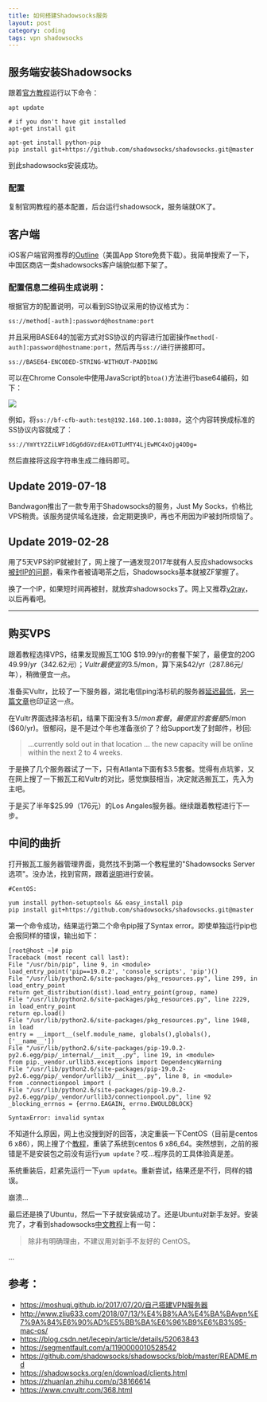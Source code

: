 ```yaml
---
title: 如何搭建Shadowsocks服务
layout: post
category: coding
tags: vpn shadowsocks
---
```


## 服务端安装Shadowsocks

跟着[官方教程](https://github.com/shadowsocks/shadowsocks/tree/master)运行以下命令：

```
apt update 

# if you don't have git installed
apt-get install git

apt-get install python-pip
pip install git+https://github.com/shadowsocks/shadowsocks.git@master
```

到此shadowsocks安装成功。

### 配置

复制官网教程的基本配置，后台运行shadowsock，服务端就OK了。

## 客户端

iOS客户端官网推荐的[Outline](https://itunes.apple.com/app/outline-app/id1356177741)（美国App Store免费下载）。我简单搜索了一下，中国区商店一类shadowsocks客户端貌似都下架了。

### 配置信息二维码生成说明：

根据官方的配置说明，可以看到SS协议采用的协议格式为：

`ss://method[-auth]:password@hostname:port`

并且采用BASE64的加密方式对SS协议的内容进行加密操作`method[-auth]:password@hostname:port`，然后再与`ss://`进行拼接即可。

`ss://BASE64-ENCODED-STRING-WITHOUT-PADDING`

可以在Chrome Console中使用JavaScript的`btoa()`方法进行base64编码，如下：

![](https://goooooouwa.fun:8143/static/images/SSzucyN.png)

例如，将`ss://bf-cfb-auth:test@192.168.100.1:8888`，这个内容转换成标准的SS协议内容就成了：

`ss://YmYtY2ZiLWF1dGg6dGVzdEAxOTIuMTY4LjEwMC4xOjg4ODg=`

然后直接将这段字符串生成二维码即可。

## Update 2019-07-18

Bandwagon推出了一款专用于Shadowsocks的服务，Just My Socks，价格比VPS稍贵。该服务提供域名连接，会定期更换IP，再也不用因为IP被封所烦恼了。

## Update 2019-02-28

用了5天VPS的IP就被封了，网上搜了一通发现2017年就有人反应shadowsocks[被封IP的问题](https://github.com/shadowsocks/shadowsocks/issues/993)，看来作者被请喝茶之后，Shadowsocks基本就被ZF掌握了。

换了一个IP，如果短时间再被封，就放弃shadowsocks了。网上又推荐[v2ray](https://github.com/v2ray)，以后再看吧。

---

## 购买VPS

跟着教程选择VPS，结果发现搬瓦工10G $19.99/yr的套餐下架了，最便宜的20G $49.99/yr（342.62元）；Vultr最便宜的$3.5/mon，算下来$42/yr（287.86元/年），稍微便宜一点。

准备买Vultr，比较了一下服务器，湖北电信ping洛杉矶的服务器[延迟最低](https://zhuanlan.zhihu.com/p/38166614)，[另一篇文章](https://www.cnvultr.com/368.html)也印证这一点。

在Vultr界面选择洛杉矶，结果下面没有$3.5/mon套餐，最便宜的套餐是$5/mon ($60/yr)。很郁闷，是不是过个年也准备涨价了？给Support发了封邮件，秒回:

> ...currently sold out in that location ...
> the new capacity will be online within the next 2 to 4 weeks.

于是换了几个服务器试了一下，只有Atlanta下面有$3.5套餐。觉得有点坑爹，又在网上搜了一下搬瓦工和Vultr的对比，感觉旗鼓相当，决定就选搬瓦工，先入为主吧。

于是买了半年$25.99（176元）的Los Angales服务器。继续跟着教程进行下一步。

## 中间的曲折

打开搬瓦工服务器管理界面，竟然找不到第一个教程里的"Shadowsocks Server 选项"。没办法，找到官网，跟着[说明](https://github.com/shadowsocks/shadowsocks/blob/master/README.md)进行安装。

```
#CentOS:

yum install python-setuptools && easy_install pip
pip install git+https://github.com/shadowsocks/shadowsocks.git@master
```

第一个命令成功，结果运行第二个命令pip报了Syntax error。即使单独运行pip也会报同样的错误，输出如下：

```
[root@host ~]# pip
Traceback (most recent call last):
File "/usr/bin/pip", line 9, in <module>
load_entry_point('pip==19.0.2', 'console_scripts', 'pip')()
File "/usr/lib/python2.6/site-packages/pkg_resources.py", line 299, in load_entry_point
return get_distribution(dist).load_entry_point(group, name)
File "/usr/lib/python2.6/site-packages/pkg_resources.py", line 2229, in load_entry_point
return ep.load()
File "/usr/lib/python2.6/site-packages/pkg_resources.py", line 1948, in load
entry = __import__(self.module_name, globals(),globals(), ['__name__'])
File "/usr/lib/python2.6/site-packages/pip-19.0.2-py2.6.egg/pip/_internal/__init__.py", line 19, in <module>
from pip._vendor.urllib3.exceptions import DependencyWarning
File "/usr/lib/python2.6/site-packages/pip-19.0.2-py2.6.egg/pip/_vendor/urllib3/__init__.py", line 8, in <module>
from .connectionpool import (
File "/usr/lib/python2.6/site-packages/pip-19.0.2-py2.6.egg/pip/_vendor/urllib3/connectionpool.py", line 92
_blocking_errnos = {errno.EAGAIN, errno.EWOULDBLOCK}
                                ^
SyntaxError: invalid syntax
```

不知道什么原因，网上也没搜到好的回答，决定重装一下CentOS（目前是centos 6 x86），网上搜了个[教程](https://segmentfault.com/a/1190000010528542)，重装了系统到centos 6 x86_64。突然想到，之前的报错是不是安装包之前没有运行`yum update`？哎...程序员的工具体验真是差。

系统重装后，赶紧先运行一下`yum update`。重新尝试，结果还是不行，同样的错误。

崩溃...

最后还是换了Ubuntu，然后一下子就安装成功了。还是Ubuntu对新手友好。安装完了，才看到shadowsocks[中文教程](https://github.com/shadowsocks/shadowsocks/wiki/Shadowsocks-%E4%BD%BF%E7%94%A8%E8%AF%B4%E6%98%8E)上有一句：

> 除非有明确理由，不建议用对新手不友好的 CentOS。

...

## 参考：

- https://moshuqi.github.io/2017/07/20/自己搭建VPN服务器
- http://www.zliu633.com/2018/07/13/%E4%B8%AA%E4%BA%BAvpn%E7%9A%84%E6%90%AD%E5%BB%BA%E6%96%B9%E6%B3%95-mac-os/
- https://blog.csdn.net/lecepin/article/details/52063843
- https://segmentfault.com/a/1190000010528542
- https://github.com/shadowsocks/shadowsocks/blob/master/README.md
- https://shadowsocks.org/en/download/clients.html
- https://zhuanlan.zhihu.com/p/38166614
- https://www.cnvultr.com/368.html